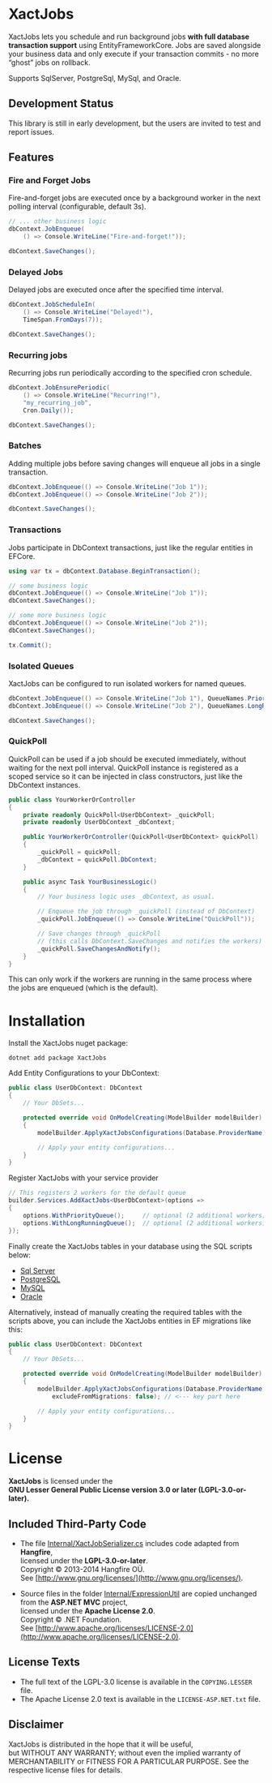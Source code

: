 # XactJobs
XactJobs lets you schedule and run background jobs **with full database transaction support** using EntityFrameworkCore. 
Jobs are saved alongside your business data and only execute if your transaction commits - no more “ghost” jobs on rollback.

Supports SqlServer, PostgreSql, MySql, and Oracle. 

## Development Status
This library is still in early development, but the users are invited to test and report issues.

## Features
### Fire and Forget Jobs
Fire-and-forget jobs are executed once by a background worker in the next polling interval (configurable, default 3s).

```csharp
// ... other business logic
dbContext.JobEnqueue(
    () => Console.WriteLine("Fire-and-forget!"));

dbContext.SaveChanges();
```

### Delayed Jobs
Delayed jobs are executed once after the specified time interval.

```csharp
dbContext.JobScheduleIn(
    () => Console.WriteLine("Delayed!"),
    TimeSpan.FromDays(7));

dbContext.SaveChanges();
```

### Recurring jobs
Recurring jobs run periodically according to the specified cron schedule.

```csharp
dbContext.JobEnsurePeriodic(
    () => Console.WriteLine("Recurring!"),
    "my_recurring_job",
    Cron.Daily());

dbContext.SaveChanges();
```

### Batches
Adding multiple jobs before saving changes will enqueue all jobs in a single transaction.

```csharp
dbContext.JobEnqueue(() => Console.WriteLine("Job 1"));
dbContext.JobEnqueue(() => Console.WriteLine("Job 2"));

dbContext.SaveChanges();
```

### Transactions
Jobs participate in DbContext transactions, just like the regular entities in EFCore.

```csharp
using var tx = dbContext.Database.BeginTransaction();

// some business logic
dbContext.JobEnqueue(() => Console.WriteLine("Job 1"));
dbContext.SaveChanges();

// some more business logic
dbContext.JobEnqueue(() => Console.WriteLine("Job 2"));
dbContext.SaveChanges();

tx.Commit();
```
### Isolated Queues
XactJobs can be configured to run isolated workers for named queues.
```csharp
dbContext.JobEnqueue(() => Console.WriteLine("Job 1"), QueueNames.Priority);
dbContext.JobEnqueue(() => Console.WriteLine("Job 2"), QueueNames.LongRunning);

dbContext.SaveChanges();
```

### QuickPoll
QuickPoll can be used if a job should be executed immediately, without waiting for the next poll interval.
QuickPoll instance is registered as a scoped service so it can be injected in class constructors, just like the DbContext instances.

```csharp
public class YourWorkerOrController
{
    private readonly QuickPoll<UserDbContext> _quickPoll;
    private readonly UserDbContext _dbContext;

    public YourWorkerOrController(QuickPoll<UserDbContext> quickPoll)
    {
        _quickPoll = quickPoll;
        _dbContext = quickPoll.DbContext;
    }

    public async Task YourBusinessLogic()
    {
        // Your business logic uses _dbContext, as usual.

        // Enqueue the job through _quickPoll (instead of DbContext)
        _quickPoll.JobEnqueue(() => Console.WriteLine("QuickPoll"));

        // Save changes through _quickPoll
        // (this calls DbContext.SaveChanges and notifies the workers)
        _quickPoll.SaveChangesAndNotify(); 
    }
}
```
This can only work if the workers are running in the same process where the jobs are enqueued (which is the default).

# Installation

Install the XactJobs nuget package:  
```
dotnet add package XactJobs
```

Add Entity Configurations to your DbContext:
```csharp
public class UserDbContext: DbContext
{
    // Your DbSets...

    protected override void OnModelCreating(ModelBuilder modelBuilder)
    {
        modelBuilder.ApplyXactJobsConfigurations(Database.ProviderName);

        // Apply your entity configurations...
    }
}
```

Register XactJobs with your service provider
```csharp
// This registers 2 workers for the default queue
builder.Services.AddXactJobs<UserDbContext>(options =>
{
    options.WithPriorityQueue();     // optional (2 additional workers)
    options.WithLongRunningQueue();  // optional (2 additional workers)
});
```

Finally create the XactJobs tables in your database using the SQL scripts below:
- [Sql Server](https://github.com/XactJobs/XactJobs/blob/main/sql/v0.1.0/xact-jobs-sqlserver-v0.1.0.sql)
- [PostgreSQL](https://github.com/XactJobs/XactJobs/blob/main/sql/v0.1.0/xact-jobs-postgresql-v0.1.0.sql)
- [MySQL](https://github.com/XactJobs/XactJobs/blob/main/sql/v0.1.0/xact-jobs-mysql-v0.1.0.sql)
- [Oracle](https://github.com/XactJobs/XactJobs/blob/main/sql/v0.1.0/xact-jobs-oracle-v0.1.0.sql)

Alternatively, instead of manually creating the required tables with the scripts above, you can include the XactJobs entities in EF migrations like this:
```csharp
public class UserDbContext: DbContext
{
    // Your DbSets...

    protected override void OnModelCreating(ModelBuilder modelBuilder)
    {
        modelBuilder.ApplyXactJobsConfigurations(Database.ProviderName,
            excludeFromMigrations: false); // <--- key part here

        // Apply your entity configurations...
    }
}
```
# License

**XactJobs** is licensed under the  
**GNU Lesser General Public License version 3.0 or later (LGPL-3.0-or-later).**

## Included Third-Party Code

- The file [Internal/XactJobSerializer.cs](https://github.com/XactJobs/XactJobs/blob/main/src/XactJobs/Internal/XactJobSerializer.cs) includes code adapted from **Hangfire**,  
  licensed under the **LGPL-3.0-or-later**.  
  Copyright © 2013-2014 Hangfire OÜ.  
  See [http://www.gnu.org/licenses/](http://www.gnu.org/licenses/).

- Source files in the folder [Internal/ExpressionUtil](https://github.com/XactJobs/XactJobs/tree/main/src/XactJobs/Internal/ExpressionUtil) are copied unchanged from the **ASP.NET MVC** project,  
  licensed under the **Apache License 2.0**.  
  Copyright © .NET Foundation.  
  See [http://www.apache.org/licenses/LICENSE-2.0](http://www.apache.org/licenses/LICENSE-2.0).

## License Texts

- The full text of the LGPL-3.0 license is available in the `COPYING.LESSER` file.  
- The Apache License 2.0 text is available in the `LICENSE-ASP.NET.txt` file.

## Disclaimer

XactJobs is distributed in the hope that it will be useful,  
but WITHOUT ANY WARRANTY; without even the implied warranty of  
MERCHANTABILITY or FITNESS FOR A PARTICULAR PURPOSE. See the  
respective license files for details.
